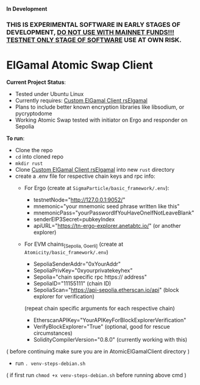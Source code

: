 **In Development**

### THIS IS EXPERIMENTAL SOFTWARE IN EARLY STAGES OF DEVELOPMENT, <u>DO NOT USE WITH MAINNET FUNDS!!! TESTNET ONLY STAGE OF SOFTWARE</u> USE AT OWN RISK. 

# ElGamal Atomic Swap Client

**Current Project Status**:
  * Tested under Ubuntu Linux
  * Currently requires: [Custom ElGamal Client rsElgamal](https://github.com/dzyphr/rsElGamal/settings)
  * Plans to include better known encryption libraries like libsodium, or pycryptodome
  * Working Atomic Swap tested with initiator on Ergo and responder on Sepolia


**To run**:
  * Clone the repo
  * `cd` into cloned repo
  * `mkdir rust`
  * Clone [Custom ElGamal Client rsElgamal](https://github.com/dzyphr/rsElGamal/settings) into new `rust` directory
  * create a .env file for respective chain keys and rpc info:
    - For Ergo (create at `SigmaParticle/basic_framework/.env`):
        - testnetNode="http://127.0.0.1:9052/"
        - mnemonic="your mnemonic seed phrase written like this"
        - mnemonicPass="yourPasswordIfYouHaveOneIfNotLeaveBlank"
        - senderEIP3Secret=pubkeyIndex
        - apiURL="https://tn-ergo-explorer.anetabtc.io/" (or another explorer)
        
    - For EVM chains<sub>[Sepolia, Goerli]</sub> (create at `Atomicity/basic_framework/.env`)
        - SepoliaSenderAddr="0xYourAddr"
        - SepoliaPrivKey="0xyourprivatekeyhex"
        - Sepolia="chain specific rpc https:// address"
        - SepoliaID="11155111" (chain ID)
        - SepoliaScan="https://api-sepolia.etherscan.io/api" (block explorer for verification)
        
        (repeat chain specific arguments for each respective chain)
        
        - EtherscanAPIKey="YourAPIKeyForBlockExplorerVerification"
        - VerifyBlockExplorer="True" (optional, good for rescue circumstances)
        - SolidityCompilerVersion="0.8.0" (currently working with this)
        

         

  ( before continuing make sure you are in AtomicElGamalClient directory )

  * run `. venv-steps-debian.sh`

  ( if first run `chmod +x venv-steps-debian.sh` before running above cmd )




